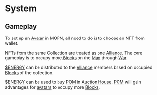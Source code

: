 # System

## Gameplay

To set up an [Avatar](account-system.md#avatar) in MOPN, all need to do is to choose an NFT from wallet.

NFTs from the same Collection are treated as one [Alliance](account-system.md#alliance). The core gameplay is to occupy more[ Blocks](map-system.md#block) on the [Map](map-system.md#map) through [War](game-system.md#war).

[$ENERGY](../economic-system/usdenergy/) can be distributed to the [Alliance](account-system.md#alliance) members based on occupied [Blocks](map-system.md#block) of the collection.

[$ENERGY](../economic-system/usdenergy/) can be used to buy [POM](../economic-system/prop/) in [Auction House](../economic-system/prop/prop-auction.md). [POM](../economic-system/prop/) will gain advantages for [avatars](account-system.md#avatar) to occupy more [Blocks](map-system.md#block).
